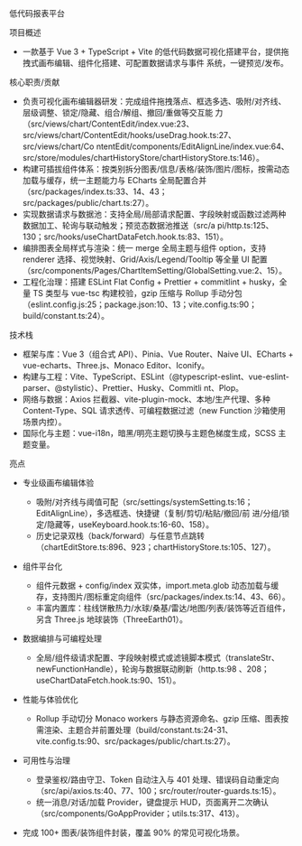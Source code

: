 低代码报表平台

项目概述
- 一款基于 Vue 3 + TypeScript + Vite 的低代码数据可视化搭建平台，提供拖拽式画布编辑、组件化搭建、可配置数据请求与事件
  系统，一键预览/发布。

核心职责/贡献
- 负责可视化画布编辑器研发：完成组件拖拽落点、框选多选、吸附/对齐线、层级调整、锁定/隐藏、组合/解组、撤回/重做等交互能
  力（src/views/chart/ContentEdit/index.vue:23、src/views/chart/ContentEdit/hooks/useDrag.hook.ts:27、src/views/chart/Co
  ntentEdit/components/EditAlignLine/index.vue:64、src/store/modules/chartHistoryStore/chartHistoryStore.ts:146）。
- 构建可插拔组件体系：按类别拆分图表/信息/表格/装饰/图片/图标，按需动态加载与缓存，统一主题能力与 ECharts
  全局配置合并（src/packages/index.ts:33、14、43；src/packages/public/chart.ts:27）。
- 实现数据请求与数据池：支持全局/局部请求配置、字段映射或函数过滤两种数据加工、轮询与联动触发；预览态数据池推送（src/a
  pi/http.ts:125、130；src/hooks/useChartDataFetch.hook.ts:83、151）。
- 编排图表全局样式与渲染：统一 merge 全局主题与组件 option，支持 renderer 选择、视觉映射、Grid/Axis/Legend/Tooltip
  等全量 UI 配置（src/components/Pages/ChartItemSetting/GlobalSetting.vue:2、15）。
- 工程化治理：搭建 ESLint Flat Config + Prettier + commitlint + husky，全量 TS 类型与 vue-tsc 构建校验，gzip 压缩与
  Rollup 手动分包（eslint.config.js:25；package.json:10、13；vite.config.ts:90；build/constant.ts:24）。

技术栈
- 框架与库：Vue 3（组合式 API）、Pinia、Vue Router、Naive UI、ECharts + vue-echarts、Three.js、Monaco
  Editor、Iconify。
- 构建与工程：Vite、TypeScript、ESLint（@typescript-eslint、vue-eslint-parser、@stylistic）、Prettier、Husky、Commitli
  nt、Plop。
- 网络与数据：Axios 拦截器、vite-plugin-mock、本地/生产代理、多种 Content-Type、SQL 请求透传、可编程数据过滤（new
  Function 沙箱使用场景内控）。
- 国际化与主题：vue-i18n，暗黑/明亮主题切换与主题色梯度生成，SCSS 主题变量。

亮点
- 专业级画布编辑体验
    - 吸附/对齐线与阈值可配（src/settings/systemSetting.ts:16；EditAlignLine），多选框选、快捷键（复制/剪切/粘贴/撤回/前
      进/分组/锁定/隐藏等，useKeyboard.hook.ts:16-60、158）。
    - 历史记录双栈（back/forward）与任意节点跳转（chartEditStore.ts:896、923；chartHistoryStore.ts:105、127）。
- 组件平台化
    - 组件元数据 + config/index 双实体，import.meta.glob
      动态加载与缓存，支持图片/图标重定向组件（src/packages/index.ts:14、43、66）。
    - 丰富内置库：柱线饼散热力/水球/桑基/雷达/地图/列表/装饰等近百组件，另含 Three.js 地球装饰（ThreeEarth01）。
- 数据编排与可编程处理
    - 全局/组件级请求配置、字段映射模式或滤镜脚本模式（translateStr、newFunctionHandle），轮询与数据联动刷新（http.ts:98
      、208；useChartDataFetch.hook.ts:90、151）。
- 性能与体验优化
    - Rollup 手动切分 Monaco workers 与静态资源命名、gzip
      压缩、图表按需渲染、主题合并前置处理（build/constant.ts:24-31、vite.config.ts:90、src/packages/public/chart.ts:27）。
- 可用性与治理
    - 登录鉴权/路由守卫、Token 自动注入与 401
      处理、错误码自动重定向（src/api/axios.ts:40、77、100；src/router/router-guards.ts:15）。
    - 统一消息/对话/加载 Provider，键盘提示 HUD，页面离开二次确认（src/components/GoAppProvider；utils.ts:317、413）。


- 完成 100+ 图表/装饰组件封装，覆盖 90% 的常见可视化场景。


